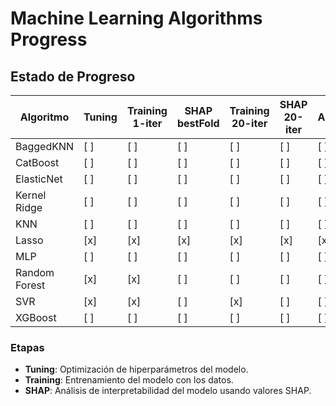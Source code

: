# Machine Learning Algorithms Progress

## Estado de Progreso

| Algoritmo        | Tuning | Training  1-iter| SHAP bestFold | Training  20-iter | SHAP 20-iter| Associations |
|------------------|--------|----------|------|--------------|-------------|------------|
| BaggedKNN        | [ ]    | [ ]      | [ ]  | [ ]          | [ ]         | [ ]        |
| CatBoost         | [ ]    | [ ]      | [ ]  | [ ]          | [ ]         | [ ]        |
| ElasticNet       | [ ]    | [ ]      | [ ]  | [ ]          | [ ]         | [ ]        |
| Kernel Ridge     | [ ]    | [ ]      | [ ]  | [ ]          | [ ]         | [ ]        |
| KNN              | [ ]    | [ ]      | [ ]  | [ ]          | [ ]         | [ ]        |
| Lasso            | [x]    | [x]      | [x]  | [x]          | [x]         | [x]        |
| MLP              | [ ]    | [ ]      | [ ]  | [ ]          | [ ]         | [ ]        |
| Random Forest    | [x]    | [x]      | [ ]  | [ ]          | [ ]         | [ ]        |
| SVR              | [x]    | [x]      | [ ]  | [x]          | [ ]         | [ ]        |
| XGBoost          | [ ]    | [ ]      | [ ]  | [ ]          | [ ]         | [ ]        |


### Etapas

- **Tuning**: Optimización de hiperparámetros del modelo.
- **Training**: Entrenamiento del modelo con los datos.
- **SHAP**: Análisis de interpretabilidad del modelo usando valores SHAP.



